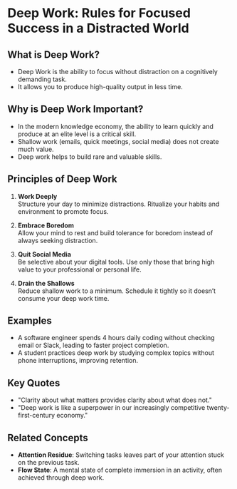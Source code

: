 # Deep Work: Rules for Focused Success in a Distracted World

## What is Deep Work?
- Deep Work is the ability to focus without distraction on a cognitively demanding task.
- It allows you to produce high-quality output in less time.

## Why is Deep Work Important?
- In the modern knowledge economy, the ability to learn quickly and produce at an elite level is a critical skill.
- Shallow work (emails, quick meetings, social media) does not create much value.
- Deep work helps to build rare and valuable skills.

## Principles of Deep Work
1. **Work Deeply**  
   Structure your day to minimize distractions. Ritualize your habits and environment to promote focus.
   
2. **Embrace Boredom**  
   Allow your mind to rest and build tolerance for boredom instead of always seeking distraction.

3. **Quit Social Media**  
   Be selective about your digital tools. Use only those that bring high value to your professional or personal life.

4. **Drain the Shallows**  
   Reduce shallow work to a minimum. Schedule it tightly so it doesn’t consume your deep work time.

## Examples
- A software engineer spends 4 hours daily coding without checking email or Slack, leading to faster project completion.
- A student practices deep work by studying complex topics without phone interruptions, improving retention.

## Key Quotes
- "Clarity about what matters provides clarity about what does not."
- "Deep work is like a superpower in our increasingly competitive twenty-first-century economy."

## Related Concepts
- **Attention Residue**: Switching tasks leaves part of your attention stuck on the previous task.
- **Flow State**: A mental state of complete immersion in an activity, often achieved through deep work.
